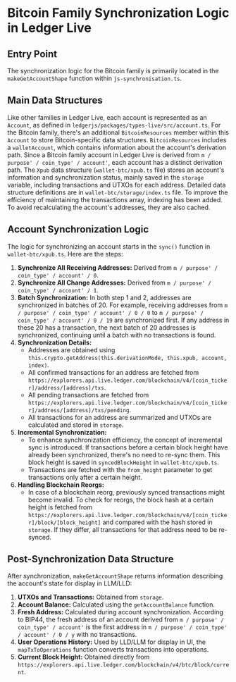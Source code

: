 # Bitcoin Family Synchronization Logic in Ledger Live

## Entry Point
The synchronization logic for the Bitcoin family is primarily located in the `makeGetAccountShape` function within `js-synchronisation.ts`.

## Main Data Structures
Like other families in Ledger Live, each account is represented as an `Account`, as defined in `ledgerjs/packages/types-live/src/account.ts`. For the Bitcoin family, there's an additional `BitcoinResources` member within this `Account` to store Bitcoin-specific data structures. `BitcoinResources` includes a `walletAccount`, which contains information about the account's derivation path. Since a Bitcoin family account in Ledger Live is derived from `m / purpose' / coin_type' / account'`, each account has a distinct derivation path. The `Xpub` data structure (`wallet-btc/xpub.ts` file) stores an account's information and synchronization status, mainly saved in the `storage` variable, including transactions and UTXOs for each address. Detailed data structure definitions are in `wallet-btc/storage/index.ts` file. To improve the efficiency of maintaining the transactions array, indexing has been added. To avoid recalculating the account's addresses, they are also cached.

## Account Synchronization Logic
The logic for synchronizing an account starts in the `sync()` function in `wallet-btc/xpub.ts`. Here are the steps:
1. **Synchronize All Receiving Addresses:** Derived from `m / purpose' / coin_type' / account' / 0`.
2. **Synchronize All Change Addresses:** Derived from `m / purpose' / coin_type' / account' / 1`.
3. **Batch Synchronization:** In both step 1 and 2, addresses are synchronized in batches of 20. For example, receiving addresses from `m / purpose' / coin_type' / account' / 0 / 0` to `m / purpose' / coin_type' / account' / 0 / 19` are synchronized first. If any address in these 20 has a transaction, the next batch of 20 addresses is synchronized, continuing until a batch with no transactions is found.
4. **Synchronization Details:**
    - Addresses are obtained using `this.crypto.getAddress(this.derivationMode, this.xpub, account, index)`.
    - All confirmed transactions for an address are fetched from `https://explorers.api.live.ledger.com/blockchain/v4/[coin_ticker]/address/[address]/txs`.
    - All pending transactions are fetched from `https://explorers.api.live.ledger.com/blockchain/v4/[coin_ticker]/address/[address]/txs/pending`.
    - All transactions for an address are summarized and UTXOs are calculated and stored in `storage`.
5. **Incremental Synchronization:**
    - To enhance synchronization efficiency, the concept of incremental sync is introduced. If transactions before a certain block height have already been synchronized, there's no need to re-sync them. This block height is saved in `syncedBlockHeight` in `wallet-btc/xpub.ts`.
    - Transactions are fetched with the `from_height` parameter to get transactions only after a certain height.
6. **Handling Blockchain Reorgs:**
    - In case of a blockchain reorg, previously synced transactions might become invalid. To check for reorgs, the block hash at a certain height is fetched from `https://explorers.api.live.ledger.com/blockchain/v4/[coin_ticker]/block/[block_height]` and compared with the hash stored in `storage`. If they differ, all transactions for that address need to be re-synced.

## Post-Synchronization Data Structure
After synchronization, `makeGetAccountShape` returns information describing the account's state for display in LLM/LLD:
1. **UTXOs and Transactions:** Obtained from `storage`.
2. **Account Balance:** Calculated using the `getAccountBalance` function.
3. **Fresh Address:** Calculated during account synchronization. According to BIP44, the fresh address of an account derived from `m / purpose' / coin_type' / account'` is the first address in `m / purpose' / coin_type' / account' / 0 / y` with no transactions.
4. **User Operations History:** Used by LLD/LLM for display in UI, the `mapTxToOperations` function converts transactions into operations.
5. **Current Block Height:** Obtained directly from `https://explorers.api.live.ledger.com/blockchain/v4/btc/block/current`.
